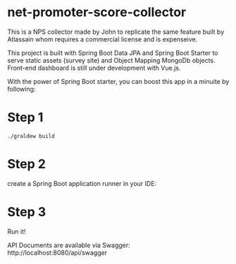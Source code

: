 # net-promoter-score-collector

This is a NPS collector made by John to replicate the same feature built by Atlassain whom requires a commercial license and is expenseive. 

This project is built with Spring Boot Data JPA and Spring Boot Starter to serve static assets (survey site) and Object Mapping MongoDb objects. Front-end dashboard is still under development with Vue.js.

With the power of Spring Boot starter, you can boost this app in a minuite by following:

# Step 1
```
./graldew build
```

# Step 2
create a Spring Boot application runner in your IDE:

# Step 3
Run it!

API Documents are available via Swagger: http://localhost:8080/api/swagger
